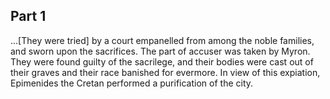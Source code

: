 ## Part 1

...[They were tried] by a court empanelled from among the noble families, and sworn upon the sacrifices.
The part of accuser was taken by Myron.
They were found guilty of the sacrilege, and their bodies were cast out of their graves and their race banished for evermore.
In view of this expiation, Epimenides the Cretan performed a purification of the city.

